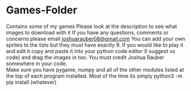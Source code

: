 # Games-Folder
Contains some of my games
Please look at the description to see what images to download with it
If you have any questions, comments or concerns please email joshuarauber08@gmail.com
You can add your own sprites to the lists but they must have exactly 9. 
If you would like to play it and edit it copy and paste it into your python code editor (I suggest vs code) and drag the images in too. 
You must credit Joshua Rauber somewhere in your code.  
Make sure you have pygame, numpy and all of the other modules listed at the top of each program installed. Most of the time its simply python3 -m pip install (whatever)
